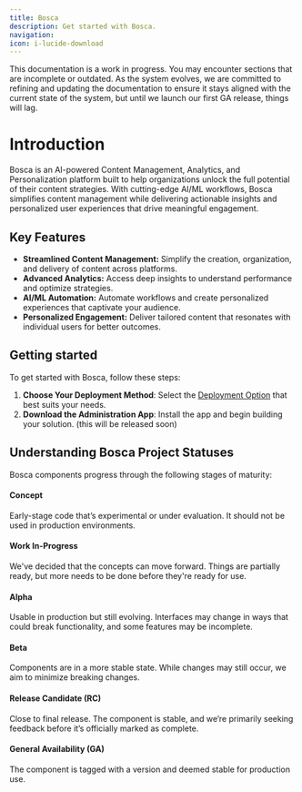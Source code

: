 ```yaml
---
title: Bosca
description: Get started with Bosca.
navigation:
icon: i-lucide-download
---
```


<note>
  This documentation is a work in progress. You may encounter sections that are incomplete or outdated. As the system evolves,
  we are committed to refining and updating the documentation to ensure it stays aligned with the current state of the system,
  but until we launch our first GA release, things will lag.
</note>

# Introduction

Bosca is an AI-powered Content Management, Analytics, and Personalization platform built to help organizations
unlock the full potential of their content strategies. With cutting-edge AI/ML workflows, Bosca simplifies content
management while delivering actionable insights and personalized user experiences that drive meaningful engagement.

## Key Features

- **Streamlined Content Management:** Simplify the creation, organization, and delivery of content across platforms.
- **Advanced Analytics:** Access deep insights to understand performance and optimize strategies.
- **AI/ML Automation:** Automate workflows and create personalized experiences that captivate your audience.
- **Personalized Engagement:** Deliver tailored content that resonates with individual users for better outcomes.

## Getting started

To get started with Bosca, follow these steps:

1. **Choose Your Deployment Method**: Select the [Deployment Option](/architecture/deployment) that best suits your needs.
2. **Download the Administration App**: Install the app and begin building your solution. (this will be released soon)

## Understanding Bosca Project Statuses

Bosca components progress through the following stages of maturity:

#### Concept

<secondary-label ref="concept"/>
Early-stage code that’s experimental or under evaluation. It should not be used in production environments.

#### Work In-Progress

<secondary-label ref="wip"/>
We've decided that the concepts can move forward.  Things are partially ready, but more needs to be done before they're ready for use.

#### Alpha

<secondary-label ref="alpha"/>

Usable in production but still evolving. Interfaces may change in ways that could break functionality, and some features
may be incomplete.

#### Beta

<secondary-label ref="beta"/>

Components are in a more stable state. While changes may still occur, we aim to minimize breaking changes.

#### Release Candidate (RC)

<secondary-label ref="rc"/>

Close to final release. The component is stable, and we’re primarily seeking feedback before it’s officially marked as
complete.

#### General Availability (GA)

<secondary-label ref="ga"/>

The component is tagged with a version and deemed stable for production use.
